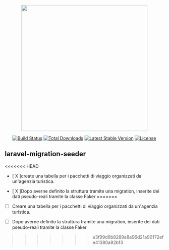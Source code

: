 <p align="center"><a href="https://laravel.com" target="_blank"><img src="https://raw.githubusercontent.com/laravel/art/master/logo-lockup/5%20SVG/2%20CMYK/1%20Full%20Color/laravel-logolockup-cmyk-red.svg" width="400"></a></p>

<p align="center">
<a href="https://travis-ci.org/laravel/framework"><img src="https://travis-ci.org/laravel/framework.svg" alt="Build Status"></a>
<a href="https://packagist.org/packages/laravel/framework"><img src="https://poser.pugx.org/laravel/framework/d/total.svg" alt="Total Downloads"></a>
<a href="https://packagist.org/packages/laravel/framework"><img src="https://poser.pugx.org/laravel/framework/v/stable.svg" alt="Latest Stable Version"></a>
<a href="https://packagist.org/packages/laravel/framework"><img src="https://poser.pugx.org/laravel/framework/license.svg" alt="License"></a>
</p>

## laravel-migration-seeder

<<<<<<< HEAD
- [ X ]create una tabella per i pacchetti di viaggio organizzati da un'agenzia turistica.

- [ X ]Dopo averne definito la struttura tramite una migration, inserite dei dati pseudo-reali tramite la classe Faker
=======
- [ ] Creare una tabella per i pacchetti di viaggio organizzati da un'agenzia turistica.

- [ ] Dopo averne definito la struttura tramite una migration, inserite dei dati pseudo-reali tramite la classe Faker
>>>>>>> e3f99d9b8289a8a96d21a90172efe41380a92bf3
